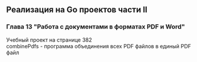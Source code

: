 ## Реализация на Go проектов части II
### Глава 13 "Работа с документами в форматах PDF и Word"
Учебный проект на странице 382  
combinePdfs - программа объединения всех PDF файлов в единый PDF файл